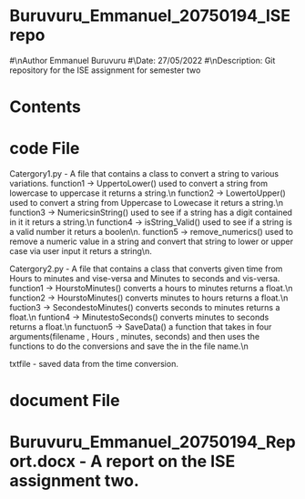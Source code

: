 # Buruvuru_Emmanuel_20750194_ISErepo
#\nAuthor Emmanuel Buruvuru 
#\Date: 27/05/2022 
#\nDescription: Git repository for the ISE assignment for semester two

# Contents

# code File 

Catergory1.py - A file that contains a class to convert a string to various variations. 
function1 -> UppertoLower() used to convert  a string from lowercase to uppercase it returns a string.\n 
function2 -> LowertoUpper() used to convert a string from Uppercase to Lowecase it returs a string.\n
function3 -> NumericsinString() used to see if a string has a digit contained in it  it returs a string.\n 
function4 -> isString_Valid() used to see if a string is a valid number  it returs a boolen\n.
function5 -> remove_numerics() used to remove a numeric value in a string and convert that string to lower or upper case via user input  it returs a string\n. 
                
Catergory2.py - A file that contains a class that converts given time from Hours to minutes and vise-versa and Minutes to seconds and vis-versa. 
function1 -> HourstoMinutes() converts a hours to minutes returns a float.\n 
function2 -> HourstoMinutes() converts minutes to hours returns a float.\n
fuction3 -> SecondestoMinutes() converts seconds to minutes returns a float.\n
funtion4 -> MinutestoSeconds() converts minutes to seconds returns a float.\n
functuon5 -> SaveData() a function that takes in four arguments(filename , Hours , minutes, seconds) and then uses the functions to do the            conversions and save the in the file name.\n 
                
                
txtfile - saved data from the time conversion. 

# document File

# Buruvuru_Emmanuel_20750194_Report.docx - A report on the ISE assignment two. 

